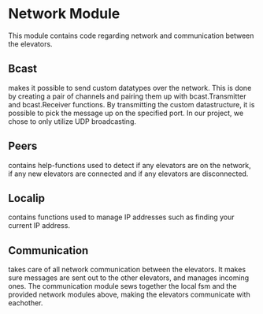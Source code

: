 # Network Module

This module contains code regarding network and communication between the elevators.


## Bcast
 makes it possible to send custom datatypes over the network. This is done by creating a pair of channels and pairing them up with bcast.Transmitter and bcast.Receiver functions. By transmitting the custom datastructure, it is possible to pick the message up on the specified port. In our project, we chose to only utilize UDP broadcasting.


## Peers
 contains help-functions used to detect if any elevators are on the network, if any new elevators are connected and if any elevators are disconnected.


## Localip
 contains functions used to manage IP addresses such as finding your current IP address.

## Communication
 takes care of all network communication between the elevators. It makes sure messages are sent out to the other elevators, and manages incoming ones. The communication module sews together the local fsm and the provided network modules above, making the elevators communicate with eachother.
